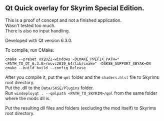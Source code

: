 ## Qt Quick overlay for Skyrim Special Edition.  

This is a proof of concept and not a finished application.  
Wasn't tested too much.  
There is also no input handling.

Developed with Qt version 6.3.0.

To compile, run CMake:
```
cmake --preset vs2022-windows -DCMAKE_PREFIX_PATH="<PATH_TO_QT_6.3.0>/msvc2019_64/lib/cmake" -DSKSE_SUPPORT_XBYAK=ON
cmake --build build --config Release
```

After you compile it, put the `qml` folder and the `shaders.hlsl` file to Skyrims root directory.  
Put the .dll to the `Data/SKSE/Plugins` folder.  
Run `windeployqt . --qmlpath <PATH_TO_SKYRIM>/qml` from the same folder where the mods dll is.

Put the resulting dll files and folders (excluding the mod itself) to Skyrims root directory.  

